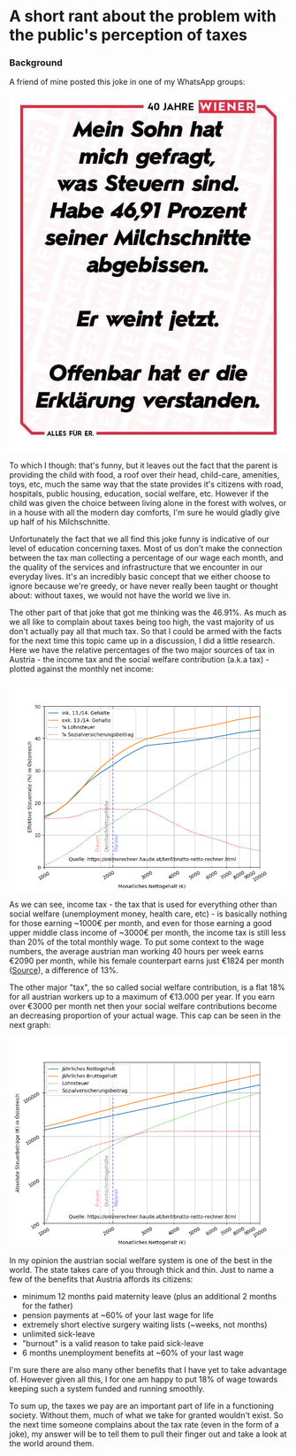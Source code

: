 # A short rant about the problem with the public's perception of taxes

### Background
A friend of mine posted this joke in one of my WhatsApp groups:

![Mein Sohn hat mich gefragt, was Steuern sind. Habe 46.91% seiner Milchschnitte abgebissen](tax_joke.jpg)

To which I though: that's funny, but it leaves out the fact that the parent is 
providing the child with food, a roof over their head, child-care, amenities, 
toys, etc, much the same way that the state provides it's citizens with road,
hospitals, public housing, education, social welfare, etc. However if the child 
was given the choice between living alone in the forest with wolves, or in a 
house with all the modern day comforts, I'm sure he would gladly give up half of
his Milchschnitte.

Unfortunately the fact that we all find this joke funny is indicative of our 
level of education concerning taxes. Most of us don't make the connection 
between the tax man collecting a percentage of our wage each month, and the 
quality of the services and infrastructure that we encounter in our everyday 
lives. It's an incredibly basic concept that we either choose to ignore because 
we're greedy, or have never really been taught or thought about: without taxes, 
we would not have the world we live in.

The other part of that joke that got me thinking was the 46.91%. As much as we 
all like to complain about taxes being too high, the vast majority of us don't 
actually pay all that much tax. So that I could be armed with the facts for 
the next time this topic came up in a discussion, I did a little research. 
Here we have the relative percentages of the two major sources of tax in 
Austria - the income tax and the social welfare contribution (a.k.a tax) - 
plotted against the monthly net income:

![Claim about Austrian tax being 47%](Austrian_tax_rate.png)  

As we can see, income tax - the tax that is used for everything other than 
social welfare (unemployment money, health care, etc) - is basically nothing 
for those earning ~1000€ per month, and even for those earning a good 
upper middle class income of ~3000€ per month, the income tax is still less than 
20% of the total monthly wage. To put some context to the wage numbers, the 
average austrian man working 40 hours per week earns €2090 per month, 
while his female counterpart earns just €1824 per month 
([Source](http://www.statistik.at/web_de/statistiken/menschen_und_gesellschaft/soziales/personen-einkommen/jaehrliche_personen_einkommen/index.html)),
a difference of 13%.

The other major "tax", the so called social welfare contribution, is a flat 18%
for all austrian workers up to a maximum of €13.000 per year. If you earn over 
€3000 per month net then your social welfare contributions become an decreasing
proportion of your actual wage. This cap can be seen in the next graph:

![Austrian social welfare contribution cap](Austrian_tax_numbers.png)

In my opinion the austrian social welfare system is one of the best in the 
world. The state takes care of you through thick and thin. Just to name a few
of the benefits that Austria affords its citizens:
- minimum 12 months paid maternity leave (plus an additional 2 months for the father)
- pension payments at ~60% of your last wage for life
- extremely short elective surgery waiting lists (~weeks, not months)
- unlimited sick-leave
- "burnout" is a valid reason to take paid sick-leave
- 6 months unemployment benefits at ~60% of your last wage

I'm sure there are also many other benefits that I have yet to take advantage
of. However given all this, I for one am happy to put 18% of wage towards 
keeping such a system funded and running smoothly. 

To sum up, the taxes we pay are an important part of life in a functioning
society. Without them, much of what we take for granted wouldn't exist. So the
next time someone complains about the tax rate (even in the form of a joke), my
answer will be to tell them to pull their finger out and take a look at the
world around them.



